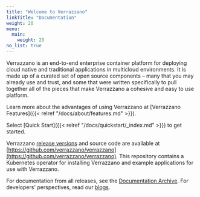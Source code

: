 ```yaml
---
title: "Welcome to Verrazzano"
linkTitle: "Documentation"
weight: 20
menu:
  main:
    weight: 20
no_list: true
---
```


Verrazzano is an end-to-end enterprise container platform for deploying cloud native and traditional applications in multicloud environments. It is made up of a curated set of open source components – many that you may already use and trust, and some that were written specifically to pull together all of the pieces that make Verrazzano a cohesive and easy to use platform.

Learn more about the advantages of using Verrazzano at [Verrazzano Features]({{< relref "/docs/about/features.md" >}}).


Select [Quick Start]({{< relref "/docs/quickstart/_index.md" >}}) to get started.

Verrazzano [release versions](https://github.com/verrazzano/verrazzano/releases/) and source code are available at [https://github.com/verrazzano/verrazzano](https://github.com/verrazzano/verrazzano).
This repository contains a Kubernetes operator for installing Verrazzano and example applications for use with Verrazzano.

For documentation from all releases, see the [Documentation Archive](../../archive). For developers' perspectives, read our [blogs](https://medium.com/verrazzano).
